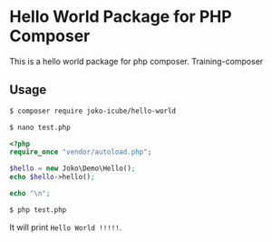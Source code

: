 # Hello World Package for PHP Composer #

This is a hello world package for php composer. Training-composer

## Usage ##

```bash
$ composer require joko-icube/hello-world

$ nano test.php
```

```php
<?php
require_once "vendor/autoload.php";

$hello = new Joko\Demo\Hello();
echo $hello->hello();

echo "\n";
```

```bash
$ php test.php
```

It will print `Hello World !!!!!`.